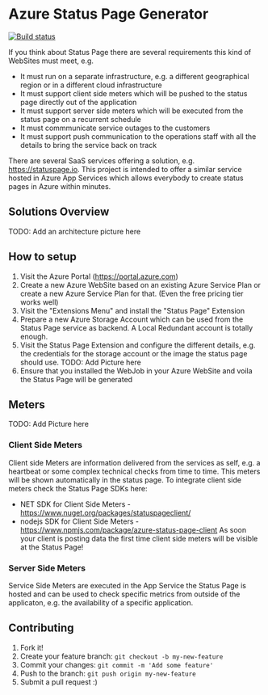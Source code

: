 # Azure Status Page Generator
[![Build status](https://ci.appveyor.com/api/projects/status/nd602nm4y669oijg?svg=true)](https://ci.appveyor.com/project/dei79/azure-status-page)

If you think about Status Page there are several requirements this kind of WebSites must meet, e.g.

* It must run on a separate infrastructure, e.g. a different geographical region or in a different cloud infrastructure
* It must support client side meters which will be pushed to the status page directly out of the application 
* It must support server side meters which will be executed from the status page on a recurrent schedule
* It must commmunicate service outages to the customers 
* It must support push communication to the operations staff with all the details to bring the service back on track

There are several SaaS services offering a solution, e.g. https://statuspage.io. This project is intended to offer a similar service hosted in Azure App Services which allows everybody to create status pages in Azure within minutes.

## Solutions Overview

TODO: Add an architecture picture here

## How to setup

1. Visit the Azure Portal (https://portal.azure.com)
2. Create a new Azure WebSite based on an existing Azure Service Plan or create a new Azure Service Plan for that. (Even the free pricing tier works well) 
3. Visit the "Extensions Menu" and install the "Status Page" Extension
4. Prepare a new Azure Storage Account which can be used from the Status Page service as backend. A Local Redundant account is totally enough. 
5. Visit the Status Page Extension and configure the different details, e.g. the credentials for the storage account or the image the status page should use.
TODO: Add Picture here
6. Ensure that you installed the WebJob in your Azure WebSite and voila the Status Page will be generated

## Meters
TODO: Add Picture here

### Client Side Meters
Client side Meters are information delivered from the services as self, e.g. a heartbeat or some complex technical checks from time to time. This meters will be shown automatically in the status page. To integrate client side meters check the Status Page SDKs here:
* NET SDK for Client Side Meters - https://www.nuget.org/packages/statuspageclient/
* nodejs SDK for Client Side Meters - https://www.npmjs.com/package/azure-status-page-client
As soon your client is posting data the first time client side meters will be visible at the Status Page!

### Server Side Meters
Service Side Meters are executed in the App Service the Status Page is hosted and can be used to check specific metrics from outside of the applicaton, e.g. the availability of a specific application.

## Contributing

1. Fork it!
2. Create your feature branch: `git checkout -b my-new-feature`
3. Commit your changes: `git commit -m 'Add some feature'`
4. Push to the branch: `git push origin my-new-feature`
5. Submit a pull request :)
